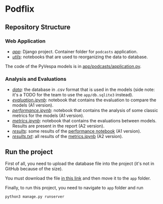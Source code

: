 # Podflix

## Repository Structure

### Web Application
- *[app](app)*: Django project. Container folder for `podcasts` application.
- *[utils](utils)*: notebooks that are used to reorganizing the data to database.

The code of the PyVespa models is in [app/podcasts/application.py](app/podcasts/application.py).

### Analysis and Evaluations
- *[data](data)*: the database in .csv format that is used in the models (side note: it's a TODO for the team to use the `app/db.sqlite3` instead).
- *[evaluation.ipynb](evaluation.ipynb)*: notebook that contains the evaluation to compare the models (A1 version).
- *[performance.ipynb](performance.ipynb)*: notebook that contains the analysis of some classic metrics for the models (A1 version).
- *[metrics.ipynb](metrics.ipynb)*: notebook that contains the evaluations between models. Results are present in the report (A2 version).
- *[results](results)*: some results of the [performance notebook](performance.ipynb) (A1 version).
- *[results.txt](results.txt)*: all results of the [metrics.ipynb](metrics.ipynb) (A2 version).

## Run the project
First of all, you need to upload the database file into the project (it's not in GitHub because of the size).

You must download the file [in this link](https://drive.google.com/file/d/1q8IAfZoq8wYoPlrfFHaVlnCo6iMSX0ff/view?usp=drive_link) and then move it to the `app` folder.

Finally, to run this project, you need to navigate to `app` folder and run
```
python3 manage.py runserver
```
 
